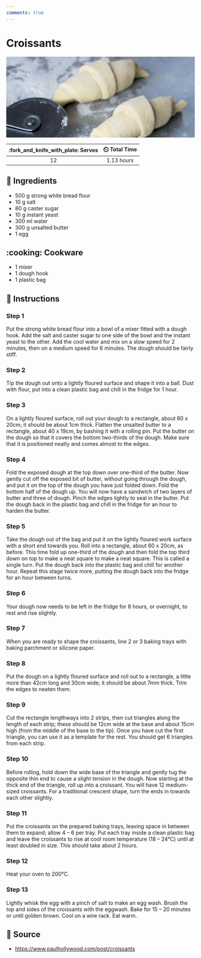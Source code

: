 ```yaml
---
comments: true
---
```

# Croissants

![Croissants](../assets/images/croissants.png)

| :fork_and_knife_with_plate: Serves | :timer_clock: Total Time |
|:----------------------------------:|:-----------------------: |
| 12 | 1.13 hours |

## :salt: Ingredients

- 500 g strong white bread flour
- 10 g salt
- 80 g caster sugar
- 10 g instant yeast
- 300 ml water
- 300 g unsalted butter
- 1 egg

## :cooking: Cookware

- 1 mixer
- 1 dough hook
- 1 plastic bag

## :pencil: Instructions

### Step 1

Put the strong white bread flour into a bowl of a mixer fitted with a dough hook. Add the salt and caster sugar to one
side of the bowl and the instant yeast to the other. Add the cool water and mix on a slow speed for 2 minutes, then on a
medium speed for 6 minutes. The dough should be fairly stiff.

### Step 2

Tip the dough out onto a lightly floured surface and shape it into a ball. Dust with flour, put into a clean plastic bag
and chill in the fridge for 1 hour.

### Step 3

On a lightly floured surface, roll out your dough to a rectangle, about 60 x 20cm; it should be about 1cm thick. Flatten
the unsalted butter to a rectangle, about 40 x 19cm, by bashing it with a rolling pin. Put the butter on the dough so
that it covers the bottom two-thirds of the dough. Make sure that it is positioned neatly and comes almost to the edges.

### Step 4

Fold the exposed dough at the top down over one-third of the butter. Now gently cut off the exposed bit of butter,
without going through the dough, and put it on the top of the dough you have just folded down. Fold the bottom half of
the dough up. You will now have a sandwich of two layers of butter and three of dough. Pinch the edges lightly to seal
in the butter. Put the dough back in the plastic bag and chill in the fridge for an hour to harden the butter.

### Step 5

Take the dough out of the bag and put it on the lightly floured work surface with a short end towards you. Roll into a
rectangle, about 60 x 20cm, as before. This time fold up one-third of the dough and then fold the top third down on top
to make a neat square to make a neat square. This is called a single turn. Put the dough back into the plastic bag and
chill for another hour. Repeat this stage twice more, putting the dough back into the fridge for an hour between turns.

### Step 6

Your dough now needs to be left in the fridge for 8 hours, or overnight, to rest and rise slightly.

### Step 7

When you are ready to shape the croissants, line 2 or 3 baking trays with baking parchment or silicone paper.

### Step 8

Put the dough on a lightly floured surface and roll out to a rectangle, a little more than 42cm long and 30cm wide; it
should be about 7mm thick. Trim the edges to neaten them.

### Step 9

Cut the rectangle lengthways into 2 strips, then cut triangles along the length of each strip; these should be 12cm wide
at the base and about 15cm high (from the middle of the base to the tip). Once you have cut the first triangle, you can
use it as a template for the rest. You should get 6 triangles from each strip.

### Step 10

Before rolling, hold down the wide base of the triangle and gently tug the opposite thin end to cause a slight tension
in the dough. Now starting at the thick end of the triangle, roll up into a croissant. You will have 12 medium-sized
croissants. For a traditional crescent shape, turn the ends in towards each other slightly.

### Step 11

Put the croissants on the prepared baking trays, leaving space in between them to expand; allow 4 – 6 per tray. Put
each tray inside a clean plastic bag and leave the croissants to rise at cool room temperature (18 – 24°C) until at
least doubled in size. This should take about 2 hours.

### Step 12

Heat your oven to 200°C.

### Step 13

Lightly whisk the egg with a pinch of salt to make an egg wash. Brush the top and sides of the croissants with the
eggwash. Bake for 15 – 20 minutes or until golden brown. Cool on a wire rack. Eat warm.

## :link: Source

- <https://www.paulhollywood.com/post/croissants>
